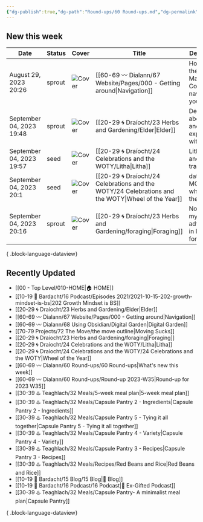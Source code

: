 ```yaml
---
{"dg-publish":true,"dg-path":"Round-ups/60 Round-ups.md","dg-permalink":"roundup","permalink":"/roundup/","title":"What's new this week","pinned":true,"contentClasses":"cards cards-1-1","noteIcon":"","created":"","updated":"2023-09-03T10:52:52.214-04:00"}
---
```



## New this week

| Date                     | Status | Cover                                                                                                                                                                                                                  | Title                                                                                                 | Description                                                  |
| ------------------------ | ------ | ---------------------------------------------------------------------------------------------------------------------------------------------------------------------------------------------------------------------- | ----------------------------------------------------------------------------------------------------- | ------------------------------------------------------------ |
| August 29, 2023 20:26    | sprout | ![Cover](https://images.unsplash.com/photo-1621755313473-b9d6703e3291?crop=entropy&cs=tinysrgb&fit=max&fm=jpg&ixid=M3wzNjAwOTd8MHwxfHNlYXJjaHw5fHxjb21wYXNzfGVufDB8MHx8fDE2OTMzNTU1ODd8MA&ixlib=rb-4.0.3&q=80&w=400)   | [[60-69 〰️ Dialann/67 Website/Pages/000 - Getting around\|Navigation]]                             | How to use the site and Maps of Content to navigate your way |
| September 04, 2023 19:48 | sprout | ![Cover](https://i.imgur.com/7To8lAK.jpg)                                                                                                                                                                              | [[20-29 🌀 Draíocht/23 Herbs and Gardening/Elder\|Elder]]                                          | Details about Elder and my own experiences with it           |
| September 04, 2023 19:57 | seed   | ![Cover](https://images.unsplash.com/photo-1621958443248-2c23ead72f22?crop=entropy&cs=tinysrgb&fit=max&fm=jpg&ixid=M3wzNjAwOTd8MHwxfHNlYXJjaHwyfHxtaWRzdW1tZXJ8ZW58MHwwfHx8MTY5Mzc1MjYyOXww&ixlib=rb-4.0.3&q=80&w=400) | [[20-29 🌀 Draíocht/24 Celebrations and the WOTY/Litha\|Litha]]                                    | Litha dates and traditions                                   |
| September 04, 2023 20:1  | seed   | ![Cover](https://i.imgur.com/U65inkn.jpg)                                                                                                                                                                              | [[20-29 🌀 Draíocht/24 Celebrations and the WOTY/24 Celebrations and the WOTY\|Wheel of the Year]] | dates and MOC for the wheel of the year                      |
| September 04, 2023 20:16 | sprout | ![Cover](https://images.unsplash.com/photo-1602166659170-92818fa8af19?crop=entropy&cs=tinysrgb&fit=max&fm=jpg&ixid=M3wzNjAwOTd8MHwxfHNlYXJjaHwxN3x8Zm9yYWdlfGVufDB8MHx8fDE2OTM3NTI5MzJ8MA&ixlib=rb-4.0.3&q=80&w=400)   | [[20-29 🌀 Draíocht/23 Herbs and Gardening/foraging\|Foraging]]                                    | Notes on my adventures in local foraging                     |

{ .block-language-dataview}

## Recently Updated
- [[00 - Top Level/010-HOME\|🏠 HOME]]
- [[10-19 💢 Bardacht/16 Podcast/Episodes 2021/2021-10-15-202-growth-mindset-is-bs\|202 Growth Mindset is BS]]
- [[20-29 🌀 Draíocht/23 Herbs and Gardening/Elder\|Elder]]
- [[60-69 〰️ Dialann/67 Website/Pages/000 - Getting around\|Navigation]]
- [[60-69 〰️ Dialann/68 Using Obsidian/Digital Garden\|Digital Garden]]
- [[70-79 Projects/72 The Move/the move outline\|Moving Sucks]]
- [[20-29 🌀 Draíocht/23 Herbs and Gardening/foraging\|Foraging]]
- [[20-29 🌀 Draíocht/24 Celebrations and the WOTY/Litha\|Litha]]
- [[20-29 🌀 Draíocht/24 Celebrations and the WOTY/24 Celebrations and the WOTY\|Wheel of the Year]]
- [[60-69 〰️ Dialann/60 Round-ups/60 Round-ups\|What's new this week]]
- [[60-69 〰️ Dialann/60 Round-ups/Round-up 2023-W35\|Round-up for 2023 W35]]
- [[30-39 ♨️ Teaghlach/32 Meals/5-week meal plan\|5-week meal plan]]
- [[30-39 ♨️ Teaghlach/32 Meals/Capsule Pantry 2 - Ingredients\|Capsule Pantry 2 - Ingredients]]
- [[30-39 ♨️ Teaghlach/32 Meals/Capsule Pantry 5 - Tying it all together\|Capsule Pantry 5 - Tying it all together]]
- [[30-39 ♨️ Teaghlach/32 Meals/Capsule Pantry 4 - Variety\|Capsule Pantry 4 - Variety]]
- [[30-39 ♨️ Teaghlach/32 Meals/Capsule Pantry 3 - Recipes\|Capsule Pantry 3 - Recipes]]
- [[30-39 ♨️ Teaghlach/32 Meals/Recipes/Red Beans and Rice\|Red Beans and Rice]]
- [[10-19 💢 Bardacht/15 Blog/15 Blog\|📌 Blog]]
- [[10-19 💢 Bardacht/16 Podcast/16 Podcast\|📌 Ex-Gifted Podcast]]
- [[30-39 ♨️ Teaghlach/32 Meals/Capsule Pantry- A minimalist meal plan\|Capsule Pantry]]

{ .block-language-dataview}

